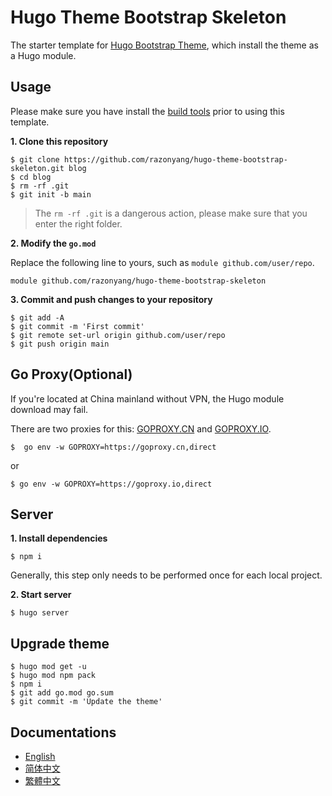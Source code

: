 # Hugo Theme Bootstrap Skeleton

The starter template for [Hugo Bootstrap Theme](https://github.com/razonyang/hugo-theme-bootstrap), which install the theme as a Hugo module.

## Usage

Please make sure you have install the [build tools](https://hbs.razonyang.com/en/docs/getting-started/#build-tools) prior to using this template.

**1. Clone this repository**

```shell
$ git clone https://github.com/razonyang/hugo-theme-bootstrap-skeleton.git blog
$ cd blog
$ rm -rf .git
$ git init -b main
```

> The `rm -rf .git` is a dangerous action, please make sure that you enter the right folder.

**2. Modify the `go.mod`**

Replace the following line to yours, such as `module github.com/user/repo`.

```text
module github.com/razonyang/hugo-theme-bootstrap-skeleton
```

**3. Commit and push changes to your repository**

```shell
$ git add -A
$ git commit -m 'First commit'
$ git remote set-url origin github.com/user/repo
$ git push origin main
```

## Go Proxy(Optional)

If you're located at China mainland without VPN, the Hugo module download may fail.

There are two proxies for this: [GOPROXY.CN](https://goproxy.cn/) and [GOPROXY.IO](https://goproxy.io/).

```shell
$  go env -w GOPROXY=https://goproxy.cn,direct
```

or 

```shell
$ go env -w GOPROXY=https://goproxy.io,direct
```

## Server

**1. Install dependencies**

```shell
$ npm i
```

Generally, this step only needs to be performed once for each local project.

**2. Start server**

```shell
$ hugo server
```

## Upgrade theme

```shell
$ hugo mod get -u
$ hugo mod npm pack
$ npm i
$ git add go.mod go.sum
$ git commit -m 'Update the theme'
```

## Documentations

- [English](https://hbs.razonyang.com/en)
- [简体中文](https://hbs.razonyang.com/zh-cn)
- [繁體中文](https://hbs.razonyang.com/zh-tw)
